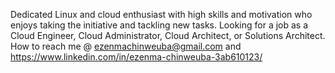 Dedicated Linux and cloud enthusiast with high skills and motivation who enjoys taking the initiative and tackling new tasks. Looking for a job as a Cloud Engineer, Cloud Administrator, Cloud Architect, or Solutions Architect.
How to reach me @ ezenmachinweuba@gmail.com and https://www.linkedin.com/in/ezenma-chinweuba-3ab610123/
